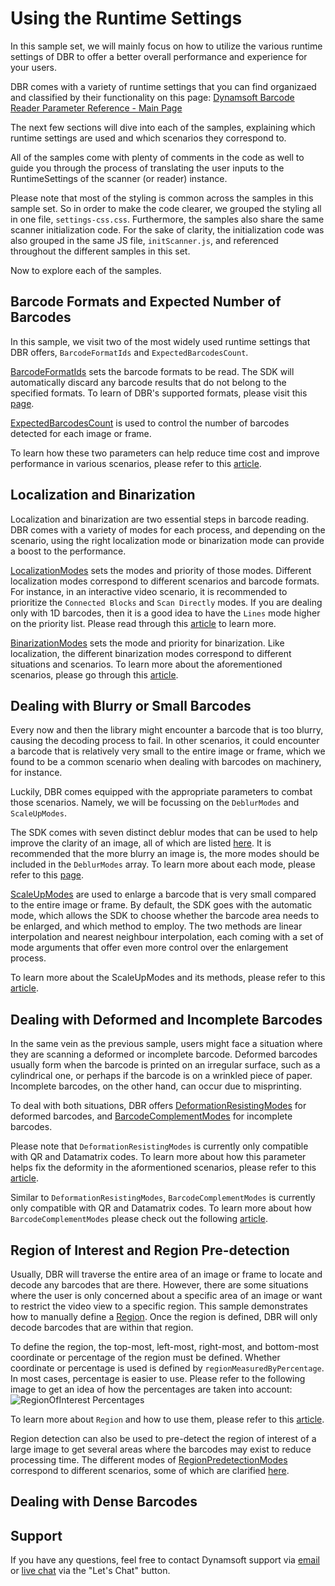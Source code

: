 # Using the Runtime Settings

In this sample set, we will mainly focus on how to utilize the various runtime settings of DBR to offer a better overall performance and experience for your users.

DBR comes with a variety of runtime settings that you can find organizaed and classified by their functionality on this page: [Dynamsoft Barcode Reader Parameter Reference - Main Page](https://www.dynamsoft.com/barcode-reader/parameters/reference/?ver=latest)

The next few sections will dive into each of the samples, explaining which runtime settings are used and which scenarios they correspond to.

All of the samples come with plenty of comments in the code as well to guide you through the process of translating the user inputs to the RuntimeSettings of the scanner (or reader) instance.

Please note that most of the styling is common across the samples in this sample set. So in order to make the code clearer, we grouped the styling all in one file, `settings-css.css`. Furthermore, the samples also share the same scanner initialization code. For the sake of clarity, the initialization code was also grouped in the same JS file, `initScanner.js`, and referenced throughout the different samples in this set.

Now to explore each of the samples.

## Barcode Formats and Expected Number of Barcodes

In this sample, we visit two of the most widely used runtime settings that DBR offers, `BarcodeFormatIds` and `ExpectedBarcodesCount`.

[BarcodeFormatIds](https://www.dynamsoft.com/barcode-reader/programming/javascript/api-reference/interface/RuntimeSettings.html?ver=latest#barcodeformatids) sets the barcode formats to be read. The SDK will automatically discard any barcode results that do not belong to the specified formats. To learn of DBR's supported formats, please visit this [page](https://www.dynamsoft.com/barcode-reader/features/#Supported-Barcode-Types).

[ExpectedBarcodesCount](https://www.dynamsoft.com/barcode-reader/programming/javascript/api-reference/interface/RuntimeSettings.html?ver=latest#expectedbarcodescount) is used to control the number of barcodes detected for each image or frame.

To learn how these two parameters can help reduce time cost and improve performance in various scenarios, please refer to this [article](https://www.dynamsoft.com/barcode-reader/parameters/scenario-settings/barcode-format-and-expected-barcode-counts.html).

## Localization and Binarization

Localization and binarization are two essential steps in barcode reading. DBR comes with a variety of modes for each process, and depending on the scenario, using the right localization mode or binarization mode can provide a boost to the performance.

[LocalizationModes](https://www.dynamsoft.com/barcode-reader/programming/javascript/api-reference/interface/RuntimeSettings.html?ver=latest#localizationmodes) sets the modes and priority of those modes. Different localization modes correspond to different scenarios and barcode formats. For instance, in an interactive video scenario, it is recommended to prioritize the `Connected Blocks` and `Scan Directly` modes. If you are dealing only with 1D barcodes, then it is a good idea to have the `Lines` mode higher on the priority list. Please read through this [article](https://www.dynamsoft.com/barcode-reader/parameters/scenario-settings/how-to-set-localization-modes.html) to learn more.

[BinarizationModes](https://www.dynamsoft.com/barcode-reader/programming/javascript/api-reference/interface/RuntimeSettings.html?ver=latest#binarizationModes) sets the mode and priority for binarization. Like localization, the different binarization modes correspond to different situations and scenarios. To learn more about the aforementioned scenarios, please go through this [article](https://www.dynamsoft.com/barcode-reader/parameters/scenario-settings/how-to-set-binarization-modes.html).

## Dealing with Blurry or Small Barcodes

Every now and then the library might encounter a barcode that is too blurry, causing the decoding process to fail. In other scenarios, it could encounter a barcode that is relatively very small to the entire image or frame, which we found to be a common scenario when dealing with barcodes on machinery, for instance.

Luckily, DBR comes equipped with the appropriate parameters to combat those scenarios. Namely, we will be focussing on the `DeblurModes` and `ScaleUpModes`.

The SDK comes with seven distinct deblur modes that can be used to help improve the clarity of an image, all of which are listed [here](https://www.dynamsoft.com/barcode-reader/programming/javascript/api-reference/interface/RuntimeSettings.html?ver=latest#deblurmodes). It is recommended that the more blurry an image is, the more modes should be included in the `DeblurModes` array. To learn more about each mode, please refer to this [page](https://www.dynamsoft.com/barcode-reader/parameters/enum/parameter-mode-enums.html?ver=latest#deblurmode).

[ScaleUpModes](https://www.dynamsoft.com/barcode-reader/programming/javascript/api-reference/interface/RuntimeSettings.html?ver=latest#scaleupmodes) are used to enlarge a barcode that is very small compared to the entire image or frame. By default, the SDK goes with the automatic mode, which allows the SDK to choose whether the barcode area needs to be enlarged, and which method to employ. The two methods are linear interpolation and nearest neighbour interpolation, each coming with a set of mode arguments that offer even more control over the enlargement process.

To learn more about the ScaleUpModes and its methods, please refer to this [article](https://www.dynamsoft.com/barcode-reader/parameters/scenario-settings/how-to-set-scaleup-modes.html?ver=latest).

## Dealing with Deformed and Incomplete Barcodes

In the same vein as the previous sample, users might face a situation where they are scanning a deformed or incomplete barcode. Deformed barcodes usually form when the barcode is printed on an irregular surface, such as a cylindrical one, or perhaps if the barcode is on a wrinkled piece of paper. Incomplete barcodes, on the other hand, can occur due to misprinting.

To deal with both situations, DBR offers [DeformationResistingModes](https://www.dynamsoft.com/barcode-reader/programming/javascript/api-reference/interface/FurtherModes.html?ver=latest#deformationresistingmodes) for deformed barcodes, and [BarcodeComplementModes](https://www.dynamsoft.com/barcode-reader/programming/javascript/api-reference/interface/FurtherModes.html?ver=latest#barcodecomplementmodes) for incomplete barcodes.

Please note that `DeformationResistingModes` is currently only compatible with QR and Datamatrix codes. To learn more about how this parameter helps fix the deformity in the aformentioned scenarios, please refer to this [article](https://www.dynamsoft.com/barcode-reader/parameters/scenario-settings/resist-deformation.html?ver=latest).

Similar to `DeformationResistingModes`, `BarcodeComplementModes` is currently only compatible with QR and Datamatrix codes. To learn more about how `BarcodeComplementModes` please check out the following [article](https://www.dynamsoft.com/barcode-reader/parameters/scenario-settings/how-to-set-barcode-complememt-modes.html?ver=latest).

## Region of Interest and Region Pre-detection

Usually, DBR will traverse the entire area of an image or frame to locate and decode any barcodes that are there. However, there are some situations where the user is only concerned about a specific area of an image or want to restrict the video view to a specific region. This sample demonstrates how to manually define a [Region](https://www.dynamsoft.com/barcode-reader/programming/javascript/api-reference/interface/Region.html?ver=latest). Once the region is defined, DBR will only decode barcodes that are within that region.

To define the region, the top-most, left-most, right-most, and bottom-most coordinate or percentage of the region must be defined. Whether coordinate or percentage is used is defined by `regionMeasuredByPercentage`. In most cases, percentage is easier to use. Please refer to the following image to get an idea of how the percentages are taken into account:
![RegionOfInterest Percentages](https://tst.dynamsoft.com/public/samples/dbr/JS/assets/regionOfInterest.png)

To learn more about `Region` and how to use them, please refer to this [article](https://www.dynamsoft.com/barcode-reader/parameters/scenario-settings/manually-define-region-of-interest.html?ver=latest).

Region detection can also be used to pre-detect the region of interest of a large image to get several areas where the barcodes may exist to reduce processing time. The different modes of [RegionPredetectionModes](https://www.dynamsoft.com/barcode-reader/programming/javascript/api-reference/interface/FurtherModes.html?ver=latest#regionpredetectionmodes) correspond to different scenarios, some of which are clarified [here](https://www.dynamsoft.com/barcode-reader/parameters/scenario-settings/how-to-use-region-predetection.html).

## Dealing with Dense Barcodes



## Support

If you have any questions, feel free to contact Dynamsoft support via [email](mailto:support@dynamsoft.com) or [live chat](https://www.dynamsoft.com/barcode-reader/overview/) via the "Let's Chat" button.
